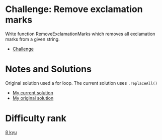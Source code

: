 # Challenge: Remove exclamation marks

Write function RemoveExclamationMarks which removes all exclamation marks from a given string.

- [Challenge](https://www.codewars.com/kata/57a0885cbb9944e24c00008e)

# Notes and Solutions

Original solution used a for loop. The current solution uses `.replaceAll()`

- [My current solution](solution.java)
- [My original solution](solution-original.java)

# Difficulty rank

[8 kyu](https://docs.codewars.com/gamification/ranks)

